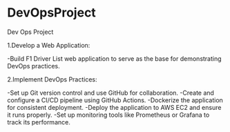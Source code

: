 # DevOpsProject
Dev Ops Project 


1.Develop a Web Application:

-Build F1 Driver List web application to serve as the base for demonstrating DevOps practices.

2.Implement DevOps Practices:

-Set up Git version control and use GitHub for collaboration.
-Create and configure a CI/CD pipeline using GitHub Actions.
-Dockerize the application for consistent deployment.
-Deploy the application to AWS EC2 and ensure it runs properly.
-Set up monitoring tools like Prometheus or Grafana to track its performance.
